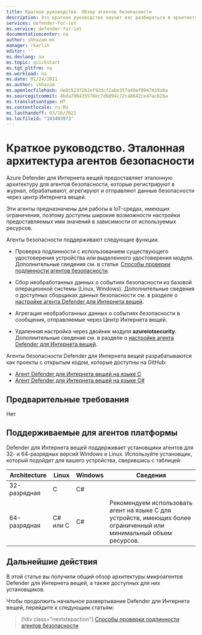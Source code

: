 ```yaml
---
title: Краткое руководство. Обзор агентов безопасности
description: Это краткое руководство научит вас разбираться в архитектуре агентов безопасности, которые используются в службе "Azure Defender для Интернета вещей".
services: defender-for-iot
ms.service: defender-for-iot
documentationcenter: na
author: shhazam-ms
manager: rkarlin
editor: ''
ms.devlang: na
ms.topic: quickstart
ms.tgt_pltfrm: na
ms.workload: na
ms.date: 01/24/2021
ms.author: shhazam
ms.openlocfilehash: de8c52372b2ef92dcf2abe357a40ef8947439a8a
ms.sourcegitcommit: 4bda786435578ec7d6d94c72ca8642ce47ac628a
ms.translationtype: HT
ms.contentlocale: ru-RU
ms.lasthandoff: 03/16/2021
ms.locfileid: "103493973"
---
```

# <a name="quickstart-security-agent-reference-architecture"></a>Краткое руководство. Эталонная архитектура агентов безопасности

Azure Defender для Интернета вещей предоставляет эталонную архитектуру для агентов безопасности, которые регистрируют в журнал, обрабатывают, агрегируют и отправляют данные безопасности через центр Интернета вещей.

Эти агенты предназначены для работы в IoT-средах, имеющих ограничения, поэтому доступны широкие возможности настройки предоставляемых ими значений в зависимости от используемых ресурсов.

Агенты безопасности поддерживают следующие функции.

- Проверка подлинности с использованием существующего удостоверения устройства или выделенного удостоверения модуля. Дополнительные сведения см. в статье  [Способы проверки подлинности агентов безопасности](concept-security-agent-authentication-methods.md).

- Сбор необработанных данных о событиях безопасности из базовой операционной системы (Linux, Windows). Дополнительные сведения о доступных сборщиках данных безопасности см. в разделе о [настройке агента Defender для Интернета вещей](how-to-agent-configuration.md).

- Агрегация необработанных данных о событиях безопасности в сообщения, отправляемые через Центр Интернета вещей.

- Удаленная настройка через двойник модуля **azureiotsecurity**. Дополнительные сведения см. в разделе о [настройке агента Defender для Интернета вещей](how-to-agent-configuration.md).

Агенты безопасности Defender для Интернета вещей разрабатываются как проекты с открытым кодом, которые доступны на GitHub:

- [Агент Defender для Интернета вещей на языке C](https://github.com/Azure/Azure-IoT-Security-Agent-C)
- [Агент Defender для Интернета вещей на языке C#](https://github.com/Azure/Azure-IoT-Security-Agent-CS)

## <a name="prerequisites"></a>Предварительные требования

Нет

## <a name="agent-supported-platforms"></a>Поддерживаемые для агентов платформы

Defender для Интернета вещей поддерживает установщики агентов для 32- и 64-разрядных версий Windows и Linux. Используйте установщик, который подойдет для вашего устройства, сверившись с таблицей:

| Architecture | Linux | Windows | Сведения |
|--|--|--|--|
| 32-разрядная | C | C# |  |
| 64-разрядная | C# или C | C# | Рекомендуем использовать агент на языке C для устройств, имеющих более ограниченный или минимальный объем ресурсов. |


## <a name="next-steps"></a>Дальнейшие действия

В этой статье вы получили общий обзор архитектуры микроагентов Defender для Интернета вещей, а также доступных для них установщиков.

Чтобы продолжить начальное развертывание Defender для Интернета вещей, перейдите к следующим статьям:

> [!div class="nextstepaction"]
> [Способы проверки подлинности агентов безопасности](concept-security-agent-authentication-methods.md)
